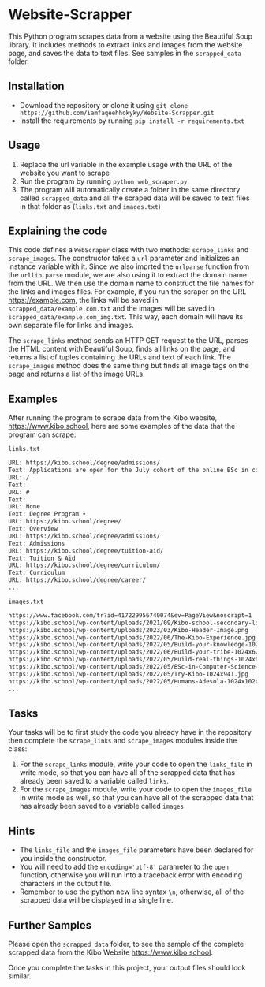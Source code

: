 # Website-Scrapper

This Python program scrapes data from a website using the Beautiful Soup library. It includes methods to extract links and images from the website page, and saves the data to text files. See samples in the `scrapped_data` folder.

## Installation

- Download the repository or clone it using `git clone https://github.com/iamfaqeehhokyky/Website-Scrapper.git`
- Install the requirements by running `pip install -r requirements.txt`

## Usage

1. Replace the url variable in the example usage with the URL of the website you want to scrape
2. Run the program by running `python web_scraper.py`
3. The program will automatically create a folder in the same directory called `scrapped_data` and all the scraped data will be saved to text files in that folder as (`links.txt` and `images.txt`)

## Explaining the code

This code defines a `WebScraper` class with two methods: `scrape_links` and `scrape_images`. The constructor takes a `url` parameter and initializes an instance variable with it. Since we also imprted the `urlparse` function from the `urllib.parse` module, we are also using it to extract the domain name from the URL. We then use the domain name to construct the file names for the links and images files. For example, if you run the scraper on the URL https://example.com, the links will be saved in `scrapped_data/example.com.txt` and the images will be saved in `scrapped_data/example.com_img.txt`. This way, each domain will have its own separate file for links and images.

The `scrape_links` method sends an HTTP GET request to the URL, parses the HTML content with Beautiful Soup, finds all links on the page, and returns a list of tuples containing the URLs and text of each link. The `scrape_images` method does the same thing but finds all image tags on the page and returns a list of the image URLs.

## Examples

After running the program to scrape data from the Kibo website, https://www.kibo.school, here are some examples of the data that the program can scrape:

`links.txt`

```txt
URL: https://kibo.school/degree/admissions/
Text: Applications are open for the July cohort of the online BSc in computer science. Learn more and apply!
URL: /
Text:
URL: #
Text:
URL: None
Text: Degree Program ▾
URL: https://kibo.school/degree/
Text: Overview
URL: https://kibo.school/degree/admissions/
Text: Admissions
URL: https://kibo.school/degree/tuition-aid/
Text: Tuition & Aid
URL: https://kibo.school/degree/curriculum/
Text: Curriculum
URL: https://kibo.school/degree/career/
...
```

`images.txt`

```txt
https://www.facebook.com/tr?id=417229956740074&ev=PageView&noscript=1
https://kibo.school/wp-content/uploads/2021/09/Kibo-school-secondary-logo.svg
https://kibo.school/wp-content/uploads/2023/03/Kibo-Header-Image.png
https://kibo.school/wp-content/uploads/2022/06/The-Kibo-Experience.jpg
https://kibo.school/wp-content/uploads/2022/05/Build-your-knowledge-1024x619.jpg
https://kibo.school/wp-content/uploads/2022/06/Build-your-tribe-1024x625.jpg
https://kibo.school/wp-content/uploads/2022/05/Build-real-things-1024x617.jpg
https://kibo.school/wp-content/uploads/2022/05/BSc-in-Computer-Science-1-1024x688.jpg
https://kibo.school/wp-content/uploads/2022/05/Try-Kibo-1024x941.jpg
https://kibo.school/wp-content/uploads/2022/05/Humans-Adesola-1024x1024.jpg
...
```

## Tasks

Your tasks will be to first study the code you already have in the repository then complete the `scrape_links` and `scrape_images` modules inside the class:

1. For the `scrape_links` module, write your code to open the `links_file` in write mode, so that you can have all of the scrapped data that has already been saved to a variable called `links`.
2. For the `scrape_images` module, write your code to open the `images_file` in write mode as well, so that you can have all of the scrapped data that has already been saved to a variable called `images`

## Hints

- The `links_file` and the `images_file` parameters have been declared for you inside the constructor.
- You will need to add the `encoding='utf-8'` parameter to the `open` function, otherwise you will run into a traceback error with encoding characters in the output file.
- Remember to use the python new line syntax `\n`, otherwise, all of the scrapped data will be displayed in a single line.

## Further Samples

Please open the `scrapped_data` folder, to see the sample of the complete scrapped data from the Kibo Website https://www.kibo.school.

Once you complete the tasks in this project, your output files should look similar.
